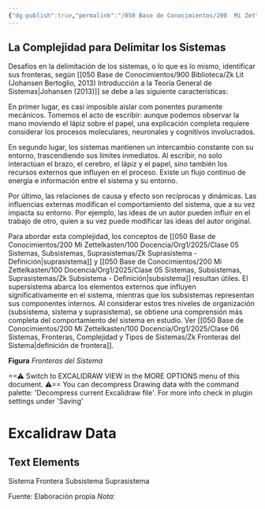 ```yaml
---
{"dg-publish":true,"permalink":"/050 Base de Conocimientos/200  Mi Zettelkasten/100 Docencia/Org1/2025/Clase 06 Sistemas, Fronteras, Complejidad y Tipos de Sistemas/Zk La Complejidad para Delimitar los Sistemas/","tags":["digitalGarden"]}
---
```


## La Complejidad para Delimitar los Sistemas

Desafíos en la delimitación de los sistemas, o lo que es lo mismo, identificar sus fronteras, según [[050 Base de Conocimientos/900 Biblioteca/Zk Lit (Johansen Bertoglio, 2013) Introducción a la Teoría General de Sistemas\|Johansen (2013)]] se debe a las siguiente características:

En primer lugar, es casi imposible aislar com ponentes puramente mecánicos. Tomemos el acto de escribir: aunque podemos observar la mano moviendo el lápiz sobre el papel, una explicación completa requiere considerar los procesos moleculares, neuronales y cognitivos involucrados.

En segundo lugar, los sistemas mantienen un intercambio constante con su entorno, trascendiendo sus límites inmediatos. Al escribir, no solo interactúan el brazo, el cerebro, el lápiz y el papel, sino también los recursos externos que influyen en el proceso. Existe un flujo continuo de energía e información entre el sistema y su entorno.

Por último, las relaciones de causa y efecto son recíprocas y dinámicas. Las influencias externas modifican el comportamiento del sistema, que a su vez impacta su entorno. Por ejemplo, las ideas de un autor pueden influir en el trabajo de otro, quien a su vez puede modificar las ideas del autor original.

Para abordar esta complejidad, los conceptos de [[050 Base de Conocimientos/200  Mi Zettelkasten/100 Docencia/Org1/2025/Clase 05 Sistemas, Subsistemas, Suprasistemas/Zk Suprasistema - Definición\|suprasistema]] y [[050 Base de Conocimientos/200  Mi Zettelkasten/100 Docencia/Org1/2025/Clase 05 Sistemas, Subsistemas, Suprasistemas/Zk Subsistema - Definición\|subsistema]] resultan útiles. El supersistema abarca los elementos externos que influyen significativamente en el sistema, mientras que los subsistemas representan sus componentes internos. Al considerar estos tres niveles de organización (subsistema, sistema y suprasistema), se obtiene una comprensión más completa del comportamiento del sistema en estudio. Ver [[050 Base de Conocimientos/200  Mi Zettelkasten/100 Docencia/Org1/2025/Clase 06 Sistemas, Fronteras, Complejidad y Tipos de Sistemas/Zk Fronteras del Sistema\|definición de frontera]].


<div class="transclusion internal-embed is-loaded"><div class="markdown-embed">



**Figura**
_Fronteras del Sistema_

<div class="transclusion internal-embed is-loaded"><div class="markdown-embed">




==⚠  Switch to EXCALIDRAW VIEW in the MORE OPTIONS menu of this document. ⚠== You can decompress Drawing data with the command palette: 'Decompress current Excalidraw file'. For more info check in plugin settings under 'Saving'


# Excalidraw Data

## Text Elements
Sistema 
Frontera 
Subsistema 
Suprasistema 


</div></div>

Fuente: Elaboración propia
_Nota:_ 

</div></div>
